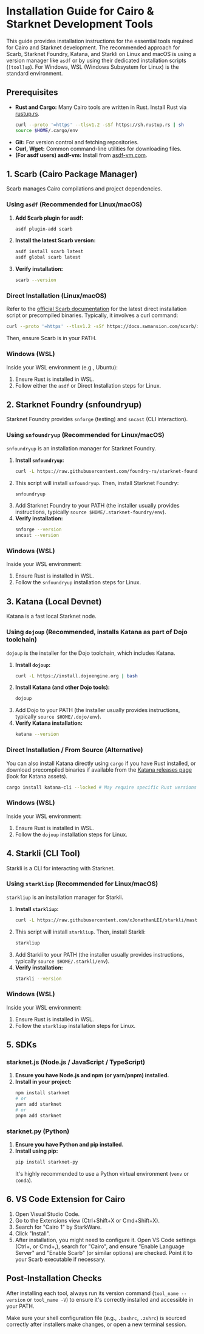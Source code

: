 # Installation Guide for Cairo & Starknet Development Tools

This guide provides installation instructions for the essential tools required for Cairo and Starknet development. The recommended approach for Scarb, Starknet Foundry, Katana, and Starkli on Linux and macOS is using a version manager like `asdf` or by using their dedicated installation scripts (`[tool]up`). For Windows, WSL (Windows Subsystem for Linux) is the standard environment.

## Prerequisites

*   **Rust and Cargo:** Many Cairo tools are written in Rust. Install Rust via [rustup.rs](https://rustup.rs/).
    ```bash
    curl --proto '=https' --tlsv1.2 -sSf https://sh.rustup.rs | sh
    source $HOME/.cargo/env
    ```
*   **Git:** For version control and fetching repositories.
*   **Curl, Wget:** Common command-line utilities for downloading files.
*   **(For asdf users) asdf-vm:** Install from [asdf-vm.com](https://asdf-vm.com/guide/getting-started.html).

## 1. Scarb (Cairo Package Manager)

Scarb manages Cairo compilations and project dependencies.

### Using `asdf` (Recommended for Linux/macOS)

1.  **Add Scarb plugin for asdf:**
    ```bash
    asdf plugin-add scarb
    ```
2.  **Install the latest Scarb version:**
    ```bash
    asdf install scarb latest
    asdf global scarb latest
    ```
3.  **Verify installation:**
    ```bash
    scarb --version
    ```

### Direct Installation (Linux/macOS)

Refer to the [official Scarb documentation](https://docs.swmansion.com/scarb/download.html) for the latest direct installation script or precompiled binaries.
Typically, it involves a curl command:
```bash
curl --proto '=https' --tlsv1.2 -sSf https://docs.swmansion.com/scarb/install.sh | sh
```
Then, ensure Scarb is in your PATH.

### Windows (WSL)

Inside your WSL environment (e.g., Ubuntu):
1.  Ensure Rust is installed in WSL.
2.  Follow either the `asdf` or Direct Installation steps for Linux.

## 2. Starknet Foundry (snfoundryup)

Starknet Foundry provides `snforge` (testing) and `sncast` (CLI interaction).

### Using `snfoundryup` (Recommended for Linux/macOS)

`snfoundryup` is an installation manager for Starknet Foundry.

1.  **Install `snfoundryup`:**
    ```bash
    curl -L https://raw.githubusercontent.com/foundry-rs/starknet-foundry/master/scripts/install.sh | sh
    ```
2.  This script will install `snfoundryup`. Then, install Starknet Foundry:
    ```bash
    snfoundryup
    ```
3.  Add Starknet Foundry to your PATH (the installer usually provides instructions, typically `source $HOME/.starknet-foundry/env`).
4.  **Verify installation:**
    ```bash
    snforge --version
    sncast --version
    ```

### Windows (WSL)

Inside your WSL environment:
1.  Ensure Rust is installed in WSL.
2.  Follow the `snfoundryup` installation steps for Linux.

## 3. Katana (Local Devnet)

Katana is a fast local Starknet node.

### Using `dojoup` (Recommended, installs Katana as part of Dojo toolchain)

`dojoup` is the installer for the Dojo toolchain, which includes Katana.

1.  **Install `dojoup`:**
    ```bash
    curl -L https://install.dojoengine.org | bash
    ```
2.  **Install Katana (and other Dojo tools):**
    ```bash
    dojoup
    ```
3.  Add Dojo to your PATH (the installer usually provides instructions, typically `source $HOME/.dojo/env`).
4.  **Verify Katana installation:**
    ```bash
    katana --version
    ```

### Direct Installation / From Source (Alternative)

You can also install Katana directly using `cargo` if you have Rust installed, or download precompiled binaries if available from the [Katana releases page](https://github.com/dojoengine/dojo/releases) (look for Katana assets).

```bash
cargo install katana-cli --locked # May require specific Rust versions or dependencies
```

### Windows (WSL)

Inside your WSL environment:
1.  Ensure Rust is installed in WSL.
2.  Follow the `dojoup` installation steps for Linux.

## 4. Starkli (CLI Tool)

Starkli is a CLI for interacting with Starknet.

### Using `starkliup` (Recommended for Linux/macOS)

`starkliup` is an installation manager for Starkli.

1.  **Install `starkliup`:**
    ```bash
    curl -L https://raw.githubusercontent.com/xJonathanLEI/starkli/master/scripts/install.sh | sh
    ```
2.  This script will install `starkliup`. Then, install Starkli:
    ```bash
    starkliup
    ```
3.  Add Starkli to your PATH (the installer usually provides instructions, typically `source $HOME/.starkli/env`).
4.  **Verify installation:**
    ```bash
    starkli --version
    ```

### Windows (WSL)

Inside your WSL environment:
1.  Ensure Rust is installed in WSL.
2.  Follow the `starkliup` installation steps for Linux.

## 5. SDKs

### starknet.js (Node.js / JavaScript / TypeScript)

1.  **Ensure you have Node.js and npm (or yarn/pnpm) installed.**
2.  **Install in your project:**
    ```bash
    npm install starknet
    # or
    yarn add starknet
    # or
    pnpm add starknet
    ```

### starknet.py (Python)

1.  **Ensure you have Python and pip installed.**
2.  **Install using pip:**
    ```bash
    pip install starknet-py
    ```
    It's highly recommended to use a Python virtual environment (`venv` or `conda`).

## 6. VS Code Extension for Cairo

1.  Open Visual Studio Code.
2.  Go to the Extensions view (Ctrl+Shift+X or Cmd+Shift+X).
3.  Search for "Cairo 1" by StarkWare.
4.  Click "Install".
5.  After installation, you might need to configure it. Open VS Code settings (Ctrl+, or Cmd+,), search for "Cairo", and ensure "Enable Language Server" and "Enable Scarb" (or similar options) are checked. Point it to your Scarb executable if necessary.

## Post-Installation Checks

After installing each tool, always run its version command (`tool_name --version` or `tool_name -V`) to ensure it's correctly installed and accessible in your PATH.

Make sure your shell configuration file (e.g., `.bashrc`, `.zshrc`) is sourced correctly after installers make changes, or open a new terminal session. 
